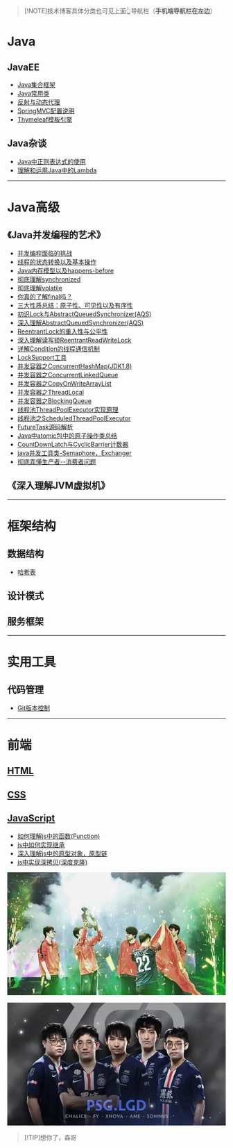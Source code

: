 > [!NOTE]技术博客具体分类也可见上面👆导航栏（**手机端导航栏在左边**）

# Java

## JavaEE

- [Java集合框架](/Java/JavaEE/集合 "Java集合框架")
- [Java常用类](/Java/JavaEE/Java常用类 "Java常用类")
- [反射与动态代理](/Java/JavaEE/反射与动态代理 "反射与动态代理")
- [SpringMVC配置说明](/Java/JavaEE/SpringMVC配置说明 "SpringMVC配置说明")
- [Thymeleaf模板引擎](/Java/JavaEE/Thymeleaf模板引擎 "Thymeleaf模板引擎")

## Java杂谈

* [Java中正则表达式的使用](/Java/Java杂谈/Java中正则表达式的使用 "Java中正则表达式的使用")
* [理解和运用Java中的Lambda](/Java/Java杂谈/理解和运用Java中的Lambda "理解和运用Java中的Lambda")

---

# Java高级

## 《Java并发编程的艺术》

* [并发编程面临的挑战](/Java高级/Java并发编程的艺术/1、并发编程面临的挑战 "并发编程面临的挑战")
* [线程的状态转换以及基本操作](/Java高级/Java并发编程的艺术/2、线程的状态转换以及基本操作 "线程的状态转换以及基本操作")
* [Java内存模型以及happens-before](/Java高级/Java并发编程的艺术/3、Java内存模型以及happens-before "Java内存模型以及happens-before")
* [彻底理解synchronized](/Java高级/Java并发编程的艺术/4、彻底理解synchronized "彻底理解synchronized")
* [彻底理解volatile](/Java高级/Java并发编程的艺术/5、彻底理解volatile "彻底理解volatile")
* [你真的了解final吗？](/Java高级/Java并发编程的艺术/6、你真的了解final吗？ "你真的了解final吗？")
* [三大性质总结：原子性、可见性以及有序性](/Java高级/Java并发编程的艺术/7、三大性质总结：原子性、可见性以及有序性 "三大性质总结：原子性、可见性以及有序性")
* [初识Lock与AbstractQueuedSynchronizer(AQS)](/Java高级/Java并发编程的艺术/8、初识Lock与AbstractQueuedSynchronizer(AQS) "初识Lock与AbstractQueuedSynchronizer(AQS)")
* [深入理解AbstractQueuedSynchronizer(AQS)](/Java高级/Java并发编程的艺术/9、深入理解AbstractQueuedSynchronizer(AQS) "深入理解AbstractQueuedSynchronizer(AQS)")
* [ReentrantLock的重入性与公平性](/Java高级/Java并发编程的艺术/10、ReentrantLock的重入性与公平性 "ReentrantLock的重入性与公平性")
* [深入理解读写锁ReentrantReadWriteLock](/Java高级/Java并发编程的艺术/11、深入理解读写锁ReentrantReadWriteLock "深入理解读写锁ReentrantReadWriteLock")
* [详解Condition的线程通信机制](/Java高级/Java并发编程的艺术/12、详解Condition的线程通信机制 "详解Condition的线程通信机制")
* [LockSupport工具](/Java高级/Java并发编程的艺术/13、LockSupport工具 "LockSupport工具")
* [并发容器之ConcurrentHashMap(JDK1.8)](/Java高级/Java并发编程的艺术/14、并发容器之ConcurrentHashMap(JDK1.8) "并发容器之ConcurrentHashMap(JDK1.8)")
* [并发容器之ConcurrentLinkedQueue](/Java高级/Java并发编程的艺术/15、并发容器之ConcurrentLinkedQueue "并发容器之ConcurrentLinkedQueue")
* [并发容器之CopyOnWriteArrayList](/Java高级/Java并发编程的艺术/16、并发容器之CopyOnWriteArrayList "并发容器之CopyOnWriteArrayList")
* [并发容器之ThreadLocal](/Java高级/Java并发编程的艺术/17、并发容器之ThreadLocal "并发容器之ThreadLocal")
* [并发容器之BlockingQueue](/Java高级/Java并发编程的艺术/18、并发容器之BlockingQueue "并发容器之BlockingQueue")
* [线程池ThreadPoolExecutor实现原理](/Java高级/Java并发编程的艺术/19、线程池ThreadPoolExecutor实现原理 "线程池ThreadPoolExecutor实现原理")
* [线程池之ScheduledThreadPoolExecutor](/Java高级/Java并发编程的艺术/20、线程池之ScheduledThreadPoolExecutor "线程池之ScheduledThreadPoolExecutor")
* [FutureTask源码解析](/Java高级/Java并发编程的艺术/21、FutureTask源码解析 "FutureTask源码解析")
* [Java中atomic包中的原子操作类总结](/Java高级/Java并发编程的艺术/22、Java中atomic包中的原子操作类总结 "Java中atomic包中的原子操作类总结")
* [CountDownLatch与CyclicBarrier计数器](/Java高级/Java并发编程的艺术/23、CountDownLatch与CyclicBarrier计数器 "CountDownLatch与CyclicBarrier计数器")
* [java并发工具类-Semaphore，Exchanger](/Java高级/Java并发编程的艺术/24、java并发工具类-Semaphore，Exchanger "java并发工具类-Semaphore，Exchanger")
* [彻底弄懂生产者--消费者问题](/Java高级/Java并发编程的艺术/25、彻底弄懂生产者--消费者问题 "彻底弄懂生产者--消费者问题")

## 《深入理解JVM虚拟机》

---

# 框架结构

## 数据结构

- [哈希表](/框架架构/数据结构/哈希表 "哈希表")

## 设计模式



## 服务框架

---

# 实用工具

## 代码管理

* [Git版本控制](/实用工具/代码管理/Git版本控制 "Git")

---

# 前端

## [HTML](/前端/HTML/)



## [CSS](/前端/CSS/)



## [JavaScript](/前端/JavaScript/)

* [如何理解js中的函数(Function)](/前端/JavaScript/如何理解js中的函数(Function) "如何理解js中的函数(Function)")
* [js中如何实现继承](/前端/JavaScript/js中如何实现继承 "js中如何实现继承")
* [深入理解js中的原型对象，原型链](/前端/JavaScript/深入理解js中的原型对象，原型链 "深入理解js中的原型对象，原型链")
* [js中实现深拷贝(深度克隆)](/前端/JavaScript/js中实现深拷贝(深度克隆) "js中实现深拷贝(深度克隆)")


 ![Winner](image/Winner.jpg ":size=100%")

![LGD](image/LGD.jpg ":size=100%")

> [!TIP]想你了，森哥

<span id="busuanzi_container_site_pv" style='display:none'>
    👀 本站总访问量：<span id="busuanzi_value_site_pv"></span> 次
</span>
<span id="busuanzi_container_site_uv" style='display:none'>
    | 🚴‍♂️ 本站总访客数：<span id="busuanzi_value_site_uv"></span> 人
</span>
